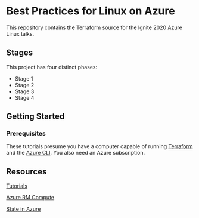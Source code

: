 # Best Practices for Linux on Azure

This repository contains the Terraform source for the Ignite 2020 Azure Linux talks.

## Stages

This project has four distinct phases:

* Stage 1
* Stage 2
* Stage 3
* Stage 4

## Getting Started

### Prerequisites

These tutorials presume you have a computer capable of running [Terraform](https://terraform.io) and the [Azure CLI](something.com). You also need an Azure subscription.



## Resources


[Tutorials](https://docs.microsoft.com/en-us/azure/virtual-machines/linux/tutorial-manage-vm)

[Azure RM Compute](https://github.com/Azure/terraform-azurerm-compute)

[State in Azure](https://docs.microsoft.com/en-us/azure/developer/terraform/store-state-in-azure-storage)
